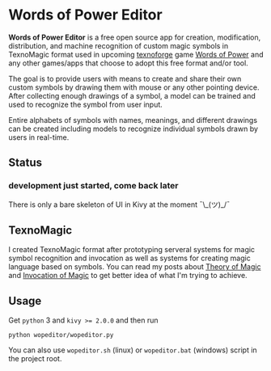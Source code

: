 # Words of Power Editor

**Words of Power Editor** is a free open source app for creation,
modification, distribution, and machine recognition of custom magic
symbols in TexnoMagic format used in upcoming
[texnoforge](https://texnoforge.dev)
game
[Words of Power](https://texnoforge.dev/pages/words-of-power.html)
and any other games/apps that choose to adopt this free format and/or tool.

The goal is to provide users with means to create and share their own custom
symbols by drawing them with mouse or any other pointing device. After
collecting enough drawings of a symbol, a model can be trained and used to
recognize the symbol from user input.

Entire alphabets of symbols with names, meanings, and different drawings
can be created including models to recognize individual symbols drawn by
users in real-time.


## Status

### development just started, come back later

There is only a bare skeleton of UI in Kivy at the moment ¯\\\_(ツ)\_/¯


## TexnoMagic

I created TexnoMagic format after prototyping serveral systems for magic
symbol recognition and invocation as well as systems for creating magic
language based on symbols. You can read my posts about
[Theory of Magic](https://texnoforge.dev/words-of-power-devlog-1-theory-of-magic.html) and
[Invocation of Magic](https://texnoforge.dev/words-of-power-devlog-2-invocation-of-magic.html)
to get better idea of what I'm trying to achieve.


## Usage

Get `python` 3 and `kivy >= 2.0.0` and then run

```
python wopeditor/wopeditor.py
```

You can also use `wopeditor.sh` (linux) or `wopeditor.bat` (windows) script
in the project root.
